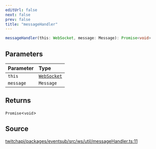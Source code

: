 ```yaml
---
editUrl: false
next: false
prev: false
title: "messageHandler"
---
```


```ts
messageHandler(this: WebSocket, message: Message): Promise<void>
```

## Parameters

| Parameter | Type |
| :------ | :------ |
| `this` | [`WebSocket`](/api/eventsub/classes/websocket/) |
| `message` | `Message` |

## Returns

`Promise`\<`void`\>

## Source

[twitchapi/packages/eventsub/src/ws/util/messageHandler.ts:11](https://github.com/pablornc/twitchapi//blob/f8a75ccd701e54db4c91e2b0128974da23f25d14/packages/eventsub/src/ws/util/messageHandler.ts#L11)

